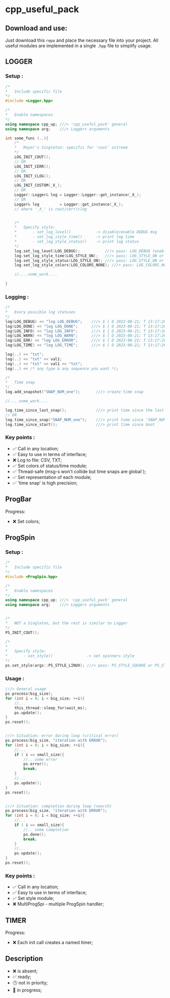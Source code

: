 # cpp_useful_pack

## Download and use:

Just download this `repo` and place the necessary file into your project. All useful modules are implemented in a single `.hpp` file to simplify usage.

## LOGGER

### Setup :

```C++
/*
*   Include specific file
*/
#include <Logger.hpp>

/*
*   Enable namespaces
*/
using namespace cpp_up; ///> 'cpp_useful_pack' general
using namespace arg;    ///> Loggers arguments

int some_func (..){
    /*
    *   Mayer's Singleton: specific for 'cout' ostream
    */
    LOG_INIT_COUT();
    // OR
    LOG_INIT_CERR();
    // OR
    LOG_INIT_CLOG();
    // OR
    LOG_INIT_CUSTOM(_X_);
    // OR
    Logger::Logger& log = Logger::Logger::get_instance(_X_);
    // OR
    Logger& log         = Logger::get_instance(_X_);
    // where '_X_' is cout/cerr/clog


    /*
    *   Specify style:
    *       - set_log_level()           -> disable/enable DEBUG msg
    *       - set_log_style_time()      -> print log time
    *       - set_log_style_status()    -> print log status
    */
    log.set_log_level(LOG_DEBUG);           ///> pass: LOG_DEBUG (enable DEBUG) or LOG_DEFAULT (disable DEBUG)
    log.set_log_style_time(LOG_STYLE_ON);   ///> pass: LOG_STYLE_ON or LOG_STYLE_OFF
    log.set_log_style_status(LOG_STYLE_ON); ///> pass: LOG_STYLE_ON or LOG_STYLE_OFF
    log.set_log_style_colors(LOG_COLORS_NONE); ///> pass: LOG_COLORS_NONE or LOG_COLORS_REGULAR or LOG_COLORS_BOLD or LOG_COLORS_BACKGROUND

    //....some_work....
    
}
```

### Logging :

```C++
/*
*   Every possible log statuses
*/
log(LOG_DEBUG) << "log LOG_DEBUG";    ///> $ [ D 2023-08-21; T 13:17:26 ][ DEBUG   ]: log LOG_DEBUG
log(LOG_DONE) << "log LOG_DONE";      ///> $ [ D 2023-08-21; T 13:17:26 ][ DONE    ]: log LOG_DONE
log(LOG_INFO) << "log LOG_INFO";      ///> $ [ D 2023-08-21; T 13:17:26 ][ INFO    ]: log LOG_INFO
log(LOG_WARN) << "log LOG_WARN";      ///> $ [ D 2023-08-21; T 13:17:26 ][ WARNING ]: log LOG_WARN
log(LOG_ERR) << "log LOG_ERROR";      ///> $ [ D 2023-08-21; T 13:17:26 ][ ERROR   ]: log LOG_ERROR
log(LOG_TIME) << "log LOG_TIME";      ///> $ [ D 2023-08-21; T 13:17:26 ][ TIME    ]: log LOG_TIME

log(..) << "txt";
log(..) << "txt" << val1;
log(..) << "txt" << val1 << "txt";
log(..) << /* any type & any sequence you want */;

/*
*   Time snap
*/
log.add_snapshot("SNAP_NUM_one");       ///> create time snap

//....some_work....

log.time_since_last_snap();             ///> print time since the last added time snap
// OR
log.time_since_snap("SNAP_NUM_one");    ///> print time since 'SNAP_NUM_one' init
log.time_since_start();                 ///> print time since boot
```
### Key points :

- ✅  Call in any location;
- ✅  Easy to use in terms of interface;
- ❌  Log to file: CSV, TXT;
- ✅  Set colors of status/time module;
- ✅  Thread-safe (msg-s won't collide but time snaps are global`);
- ✅  Set representation of each module;
- ✅  'time snap' is high precision;

## ProgBar

Progress:

- ❌  Set colors;

## ProgSpin

### Setup :

```C++
/*
*   Include specific file
*/
#include <ProgSpin.hpp>

/*
*   Enable namespaces
*/
using namespace cpp_up; ///> 'cpp_useful_pack' general
using namespace arg;    ///> Loggers arguments


/*
*   NOT a Singleton, but the rest is similar to Logger
*/
PS_INIT_COUT();

/*
*
*   Specify style:
*       - set_style()               -> set spinners style
*/
ps.set_style(args::PS_STYLE_LINUX); ///> pass: PS_STYLE_SQUARE or PS_STYLE_CIRCLE or PS_STYLE_LINUX

```

### Usage :

```C++
///> General usage
ps.process(big_size);
for (int i = 0; i < big_size; ++i){
    //...
    this_thread::sleep_for(wait_ms);
    ps.update();
}
ps.reset();


///> Situation: error during loop (critical error)
ps.process(big_size, "iteration with ERROR");
for (int i = 0; i < big_size; ++i){
    //...
    if ( i == small_size){
        //.. some error
        ps.error();
        break;
    }
    //...
    ps.update();
}
ps.reset();


///> Situation: completion during loop (search)
ps.process(big_size, "iteration with ERROR");
for (int i = 0; i < big_size; ++i){
    //...
    if ( i == small_size){
        //.. some completion
        ps.done();
        break;
    }
    //...
    ps.update();
}
ps.reset();
```

### Key points :

- ✅  Call in any location;
- ✅  Easy to use in terms of interface;
- ✅  Set style module;
- ❌  MultiProgSpi - multiple ProgSpin handler;
  
## TIMER

Progress:

- ❌  Each init call creates a named timer;

## Description

- ❌  is absent;
- ✅  ready;
- 🕒  not in priority;
- 🚧  in progress;

